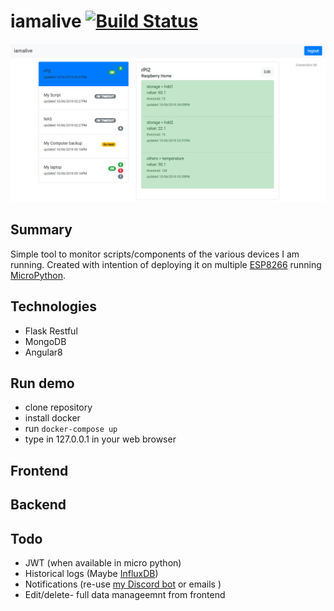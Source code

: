 # iamalive [![Build Status](https://travis-ci.org/dabku/iamalive.svg?branch=master)](https://travis-ci.org/dabku/iamalive)

![](docs/img/front.png)

## Summary
Simple tool to monitor scripts/components of the various devices I am running. 
Created with intention of deploying it on multiple 
[ESP8266](https://docs.micropython.org/en/latest/esp8266/quickref.html) running  
[MicroPython](https://micropython.org/).

## Technologies

- Flask Restful
- MongoDB
- Angular8

## Run demo

- clone repository
- install docker
- run ``docker-compose up``
- type in 127.0.0.1 in your web browser

## Frontend

## Backend

## Todo
- JWT (when available in micro python)
- Historical logs (Maybe [InfluxDB](https://www.influxdata.com/products/influxdb-overview/))
- Notifications (re-use [my Discord bot](https://github.com/dabku/FeedPi/blob/master/libs/discordbot.py) or emails )
- Edit/delete- full data manageemnt from frontend